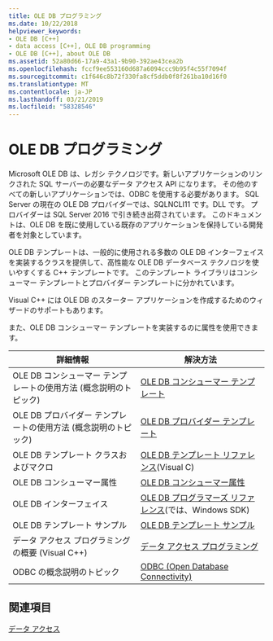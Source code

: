 ```yaml
---
title: OLE DB プログラミング
ms.date: 10/22/2018
helpviewer_keywords:
- OLE DB [C++]
- data access [C++], OLE DB programming
- OLE DB [C++], about OLE DB
ms.assetid: 52a80d66-17a9-43a1-9b90-392ae43cea2b
ms.openlocfilehash: fccf9ee553160d687a6094ccc9b95f4c55f7094f
ms.sourcegitcommit: c1f646c8b72f330fa8cf5ddb0f8f261ba10d16f0
ms.translationtype: MT
ms.contentlocale: ja-JP
ms.lasthandoff: 03/21/2019
ms.locfileid: "58328546"
---
```

# <a name="ole-db-programming"></a>OLE DB プログラミング

Microsoft OLE DB は、レガシ テクノロジです。新しいアプリケーションのリンクされた SQL サーバーの必要なデータ アクセス API になります。 その他のすべての新しいアプリケーションでは、ODBC を使用する必要があります。 SQL Server の現在の OLE DB プロバイダーでは、SQLNCLI11 です。DLL です。 プロバイダーは SQL Server 2016 で引き続き出荷されています。 このドキュメントは、OLE DB を既に使用している既存のアプリケーションを保持している開発者を対象としています。

OLE DB テンプレートは、一般的に使用される多数の OLE DB インターフェイスを実装するクラスを提供して、高性能な OLE DB データベース テクノロジを使いやすくする C++ テンプレートです。 このテンプレート ライブラリはコンシューマー テンプレートとプロバイダー テンプレートに分かれています。

Visual C++ には OLE DB のスターター アプリケーションを作成するためのウィザードのサポートもあります。

また、OLE DB コンシューマー テンプレートを実装するのに属性を使用できます。

|詳細情報|解決方法|
|-------------------------|---------|
|OLE DB コンシューマー テンプレートの使用方法 (概念説明のトピック)|[OLE DB コンシューマー テンプレート](../../data/oledb/ole-db-consumer-templates-cpp.md)|
|OLE DB プロバイダー テンプレートの使用方法 (概念説明のトピック)|[OLE DB プロバイダー テンプレート](../../data/oledb/ole-db-provider-templates-cpp.md)|
|OLE DB テンプレート クラスおよびマクロ|[OLE DB テンプレート リファレンス](../../data/oledb/ole-db-templates.md)(Visual C)|
|OLE DB コンシューマー属性|[OLE DB コンシューマー属性](../../windows/ole-db-consumer-attributes.md)|
|OLE DB インターフェイス|[OLE DB プログラマーズ リファレンス](/sql/connect/oledb/oledb-driver-for-sql-server)(では、Windows SDK)|
|OLE DB テンプレート サンプル|[OLE DB テンプレート サンプル](https://github.com/Microsoft/VCSamples)|
|データ アクセス プログラミングの概要 (Visual C++)|[データ アクセス プログラミング](../../data/data-access-programming-mfc-atl.md)|
|ODBC の概念説明のトピック|[ODBC (Open Database Connectivity)](../../data/odbc/open-database-connectivity-odbc.md)|

## <a name="see-also"></a>関連項目

[データ アクセス](../data-access-in-cpp.md)